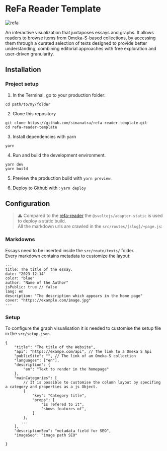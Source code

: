 # ReFa Reader Template

![refa](https://github.com/sinanatra/refa-reader-template/assets/20107875/10b7a524-8e54-4b36-a704-fa1e4d7efac8)


An interactive visualization that juxtaposes essays and graphs. 
It allows readers to browse items from Omeka-S-based collections, by accessing them through a curated selection of texts designed to provide better understanding, combining editorial approaches with free exploration and user-driven granularity.

## Installation
### Project setup

1. In the Terminal, go to your production folder:

```
cd path/to/my/folder
```

2. Clone this repository
```
git clone https://github.com/sinanatra/refa-reader-template.git
cd refa-reader-template
```

3. Install dependencies with yarn
```
yarn
```

4. Run and build the development environment.
```
yarn dev
yarn build
```

5. Preview the production build with `yarn preview`. 

6. Deploy to Github with : `yarn deploy`

## Configuration
> ⚠️ Compared to the [refa-reader](https://github.com/uclab-potsdam/refa-reader) the `@sveltejs/adapter-static` is used to deploy a static build.    
> All the markdown urls are crawled in the `src/routes/[slug]/+page.js`:

### Markdowns

Essays need to be inserted inside the `src/route/texts/` folder.<br>
Every markdown contains metadata to customize the layout:

```
---
title: The title of the essay.
date: "2023-12-14"
color: "blue"
author: "Name of the Author"
isPublic: true // false
lang: en
description: "The description which appears in the home page"
cover: "https://example.com/image.jpg"
---
```

### Setup
To configure the graph visualisation it is needed to customise the setup file in the `src/setup.json`. <br>


```
{
    "title": "The title of the Website",
    "api": "https://exampe.com/api", // The link to a Omeka S Api
    "publicSite": "", // The link of an Omeka-S collection 
    "languages": ["en"],
    "description": {
        "en": "Text to render in the homepage"
    }, 
    "mainCategories": [
        // It is possible to customise the column layout by specifing a category and properties as a js Object. 
        {
            "key": "Category title",
            "props": [
                "is refered to it",
                "shows features of",
            ]
        },
       ...
    ],
    "descriptionSeo": "metadata field for SEO",
    "imageSeo": "image path SEO"

}
```
